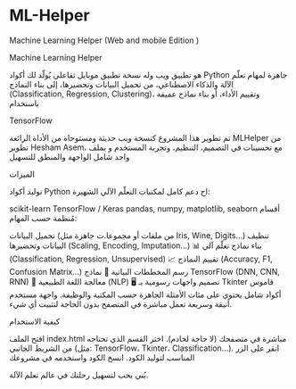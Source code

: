 # ML-Helper
Machine Learning Helper (Web and mobile Edition )


Machine Learning Helper 

هو تطبيق ويب وله نسخة تطبيق موبايل تفاعلي يُولّد لك أكواد Python جاهزة لمهام تعلّم الآلة والذكاء الاصطناعي، من تحميل البيانات وتحضيرها، إلى بناء النماذج (Classification, Regression, Clustering)، وتقييم الأداء،  أو بناء نماذج عميقة باستخدام 

TensorFlow

تم تطوير هذا المشروع كنسخة ويب حديثة ومستوحاة من الأداة الرائعة MLHelper من تطوير Hesham Asem، مع تحسينات في التصميم، التنظيم، وتجربة المستخدم و بملف واحد شامل الواجهة والمنطق للتسهيل 

 الميزات

توليد أكواد Python اح
دعم كامل لمكتبات التعلّم الآلي الشهيرة:

scikit-learn
TensorFlow / Keras
pandas, numpy, matplotlib, seaborn
أقسام مُنظمة حسب المهام:

تحميل البيانات (من ملفات أو مجموعا.ت جاهزة مثل Iris, Wine, Digits...)
 تنظيف البيانات وتحضيرها (Scaling, Encoding, Imputation...)
📊 بناء نماذج تعلّم آلي (Classification, Regression, Unsupervised)
📈 تقييم النماذج (Accuracy, F1, Confusion Matrix...)
رسم المخططات البيانية
🧠 نماذج TensorFlow (DNN, CNN, RNN)
💬 معالجة اللغة الطبيعية (NLP)
🖥️ تصميم واجهات رسومية بـ Tkinter
قاموس أكواد شامل يحتوي على مئات الأمثلة الجاهزة حسب المكتبة والوظيفة.
واجهة مستخدم أنيقة وسريعة تعمل مباشرة في المتصفح بدون الحاجة لتثبيت أي شيء.

 كيفية الاستخدام

افتح الملف index.html مباشرة في متصفحك (لا حاجة لخادم).
اختر القسم الذي تحتاجه من الشريط الجانبي (مثل: TensorFlow، Tkinter، Classification...).
انقر على الزر المناسب لتوليد الكود.
انسخ الكود واستخدمه في مشروعك

بُني بحب لتسهيل رحلتك في عالم تعلم الآلة.
